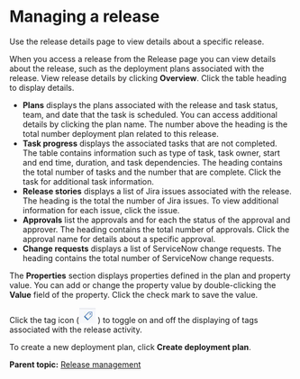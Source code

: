 # Managing a release

Use the release details page to view details about a specific release.

When you access a release from the Release page you can view details about the release, such as the deployment plans associated with the release. View release details by clicking **Overview**. Click the table heading to display details.

-   **Plans** displays the plans associated with the release and task status, team, and date that the task is scheduled. You can access additional details by clicking the plan name. The number above the heading is the total number deployment plan related to this release.
-   **Task progress** displays the associated tasks that are not completed. The table contains information such as type of task, task owner, start and end time, duration, and task dependencies. The heading contains the total number of tasks and the number that are complete. Click the task for additional task information.
-   **Release stories** displays a list of Jira issues associated with the release. The heading is the total the number of Jira issues. To view additional information for each issue, click the issue.
-   **Approvals** list the approvals and for each the status of the approval and approver. The heading contains the total number of approvals. Click the approval name for details about a specific approval.
-   **Change requests** displays a list of ServiceNow change requests. The heading contains the total number of ServiceNow change requests.

The **Properties** section displays properties defined in the plan and property value. You can add or change the property value by double-clicking the **Value** field of the property. Click the check mark to save the value.

Click the tag icon \(![](../images/icon_releasetags.jpg) \) to toggle on and off the displaying of tags associated with the release activity.

To create a new deployment plan, click **Create deployment plan**.

**Parent topic:** [Release management](../../com.ibm.crelease.doc/topics/c_node_releases.md)

